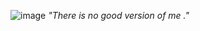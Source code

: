 

![image](https://tenor.com/view/arcane-season-2-jinx-is-sad-gif-10884998157721475027.gif)
*"There is no good version of me ."*
<!---
M0NCATS/M0NCATS is a ✨ special ✨ repository because its `README.md` (this file) appears on your GitHub profile.
You can click the Preview link to take a look at your changes.
--->
